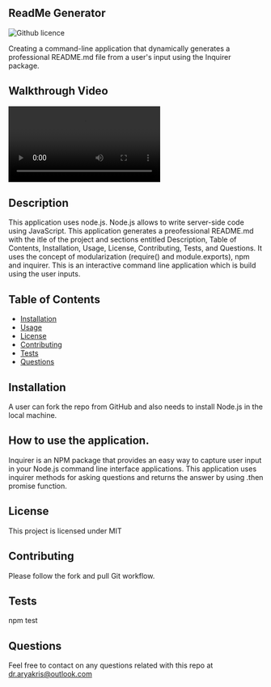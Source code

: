 ## ReadMe Generator
 ![Github licence](http://img.shields.io/badge/license-MIT-blue.svg)

Creating a command-line application that dynamically generates a professional README.md file from a user's input using the Inquirer package. 

## Walkthrough Video

![AryaKris README Generator](https://github.com/AryaKris/ReadMe-Generator/blob/main/utils/Readme%20Generator.mov)



## Description

This application uses node.js. Node.js allows to write server-side code using JavaScript. This application generates a preofessional README.md with the itle of the project and sections entitled Description, Table of Contents, Installation, Usage, License, Contributing, Tests, and Questions. It uses the concept of modularization (require() and module.exports), npm and inquirer. This is an interactive command line application which is build using the user inputs. 

## Table of Contents 

  * [Installation](#installation)
  * [Usage](#usage)
  * [License](#license)
  * [Contributing](#contributing)
  * [Tests](#tests)
  * [Questions](#questions)


## Installation

 A user can fork the repo from GitHub and also needs to install Node.js in the local machine. 

## How to use the application. 

Inquirer is an NPM package that provides an easy way to capture user input in your Node.js command line interface applications. This application uses inquirer methods for asking questions and returns the answer by using .then promise function. 

## License 

This project is licensed under MIT



## Contributing

Please follow the fork and pull Git workflow. 

## Tests
npm test

## Questions

Feel free to contact on any questions related with this repo at dr.aryakris@outlook.com